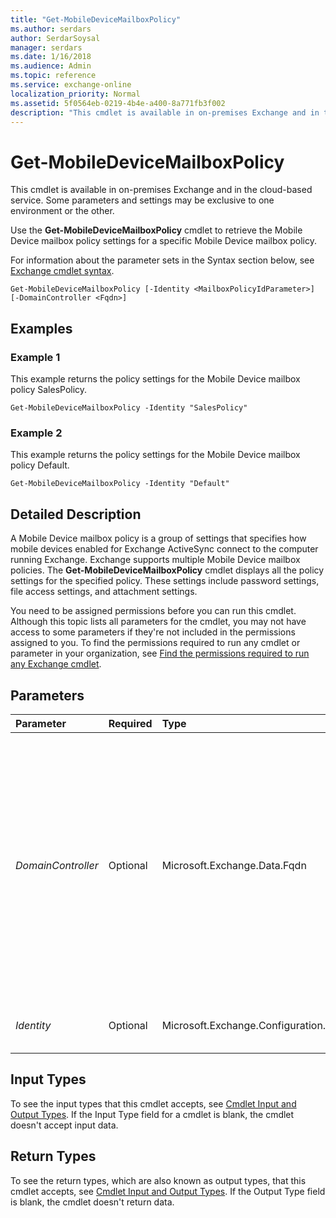 ```yaml
---
title: "Get-MobileDeviceMailboxPolicy"
ms.author: serdars
author: SerdarSoysal
manager: serdars
ms.date: 1/16/2018
ms.audience: Admin
ms.topic: reference
ms.service: exchange-online
localization_priority: Normal
ms.assetid: 5f0564eb-0219-4b4e-a400-8a771fb3f002
description: "This cmdlet is available in on-premises Exchange and in the cloud-based service. Some parameters and settings may be exclusive to one environment or the other."
---
```


# Get-MobileDeviceMailboxPolicy

This cmdlet is available in on-premises Exchange and in the cloud-based service. Some parameters and settings may be exclusive to one environment or the other. 
  
Use the **Get-MobileDeviceMailboxPolicy** cmdlet to retrieve the Mobile Device mailbox policy settings for a specific Mobile Device mailbox policy.
  
For information about the parameter sets in the Syntax section below, see [Exchange cmdlet syntax](https://technet.microsoft.com/library/bb123552.aspx). 
  
```
Get-MobileDeviceMailboxPolicy [-Identity <MailboxPolicyIdParameter>] [-DomainController <Fqdn>]

```

## Examples
<a name="Examples"> </a>

### Example 1

This example returns the policy settings for the Mobile Device mailbox policy SalesPolicy.
  
```
Get-MobileDeviceMailboxPolicy -Identity "SalesPolicy"
```

### Example 2

This example returns the policy settings for the Mobile Device mailbox policy Default.
  
```
Get-MobileDeviceMailboxPolicy -Identity "Default"
```

## Detailed Description
<a name="DetailedDescription"> </a>

A Mobile Device mailbox policy is a group of settings that specifies how mobile devices enabled for Exchange ActiveSync connect to the computer running Exchange. Exchange supports multiple Mobile Device mailbox policies. The **Get-MobileDeviceMailboxPolicy** cmdlet displays all the policy settings for the specified policy. These settings include password settings, file access settings, and attachment settings.
  
You need to be assigned permissions before you can run this cmdlet. Although this topic lists all parameters for the cmdlet, you may not have access to some parameters if they're not included in the permissions assigned to you. To find the permissions required to run any cmdlet or parameter in your organization, see [Find the permissions required to run any Exchange cmdlet](https://technet.microsoft.com/library/mt432940.aspx).
  
## Parameters
<a name="DetailedDescription"> </a>

|**Parameter**|**Required**|**Type**|**Description**|
|:-----|:-----|:-----|:-----|
| _DomainController_ <br/> |Optional  <br/> |Microsoft.Exchange.Data.Fqdn  <br/> |This parameter is available only in on-premises Exchange.  <br/> The  _DomainController_ parameter specifies the domain controller that's used by this cmdlet to read data from or write data to Active Directory. You identify the domain controller by its fully qualified domain name (FQDN). For example, `dc01.contoso.com`.  <br/> |
| _Identity_ <br/> |Optional  <br/> |Microsoft.Exchange.Configuration.Tasks.MailboxPolicyIdParameter  <br/> |The  _Identity_ parameter specifies the policy name. <br/> |
   
## Input Types
<a name="InputTypes"> </a>

To see the input types that this cmdlet accepts, see [Cmdlet Input and Output Types](http://go.microsoft.com/fwlink/p/?linkId=616387). If the Input Type field for a cmdlet is blank, the cmdlet doesn't accept input data. 
  
## Return Types
<a name="ReturnTypes"> </a>

To see the return types, which are also known as output types, that this cmdlet accepts, see [Cmdlet Input and Output Types](http://go.microsoft.com/fwlink/p/?linkId=616387). If the Output Type field is blank, the cmdlet doesn't return data. 
  

